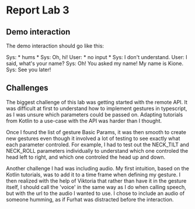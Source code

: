 # Report Lab 3

## Demo interaction

The demo interaction should go like this:

Sys: * hums *
Sys: Oh, hi!
User: * no input *
Sys: I don't understand.
User: I said, what's your name?
Sys: Oh! You asked my name! My name is Kione.
Sys: See you later!

## Challenges

The biggest challenge of this lab was getting started with the remote API. It was difficult at first to understand how to implement gestures in typescript, as I was unsure which parameters could be passed on. Adapting tutorials from Kotlin to a use-case with the API was harder than I thought. 

Once I found the list of gesture Basic Params, it was then smooth to create new gestures even though it involved a lot of testing to see exactly what each parameter controled. For example, I had to test out the NECK_TILT and NECK_ROLL parameters individually to understand which one controled the head left to right, and which one controled the head up and down.

Another challenge I had was including audio. My first intuition, based on the Kotlin tutorials, was to add it to a time frame when defining my gesture. I then realized with the help of Viktoria that rather than have it in the gesture itself, I should call the 'voice' in the same way as I do when calling speech, but with the url to the audio I wanted to use. I chose to include an audio of someone humming, as if Furhat was distracted before the interaction. 